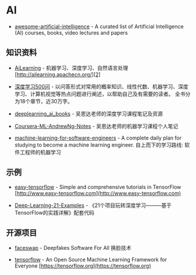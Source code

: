 
# AI

* [awesome-artificial-intelligence][6] - A curated list of Artificial Intelligence (AI) courses, books, video lectures and papers


## 知识资料
* [AiLearning][1] - 机器学习、深度学习、自然语言处理 [http://ailearning.apachecn.org/][2]

* [深度学习500问][8] - 以问答形式对常用的概率知识、线性代数、机器学习、深度学习、计算机视觉等热点问题进行阐述，以帮助自己及有需要的读者。 全书分为18个章节，近30万字。

* [deeplearning_ai_books][12] - 吴恩达老师的深度学习课程笔记及资源

* [Coursera-ML-AndrewNg-Notes][16] - 吴恩达老师的机器学习课程个人笔记

* [machine-learning-for-software-engineers][14] - A complete daily plan for studying to become a machine learning engineer. 自上而下的学习路线: 软件工程师的机器学习


## 示例
* [easy-tensorflow][10] - Simple and comprehensive tutorials in TensorFlow [http://www.easy-tensorflow.com](http://www.easy-tensorflow.com)

* [Deep-Learning-21-Examples][11] - 《21个项目玩转深度学习———基于TensorFlow的实践详解》配套代码


## 开源项目
* [faceswap][3] - Deepfakes Software For All 换脸技术

* [tensorflow][9] - An Open Source Machine Learning Framework for Everyone [https://tensorflow.org](https://tensorflow.org)




[1]: https://github.com/apachecn/AiLearning
[2]: http://ailearning.apachecn.org/
[3]: https://github.com/deepfakes/faceswap
[6]: https://github.com/owainlewis/awesome-artificial-intelligence
[8]: https://github.com/scutan90/DeepLearning-500-questions
[9]: https://github.com/tensorflow/tensorflow
[10]: https://github.com/easy-tensorflow/easy-tensorflow
[11]: https://github.com/hzy46/Deep-Learning-21-Examples
[12]: https://github.com/fengdu78/deeplearning_ai_books
[14]: https://github.com/ZuzooVn/machine-learning-for-software-engineers
[16]: https://github.com/fengdu78/Coursera-ML-AndrewNg-Notes